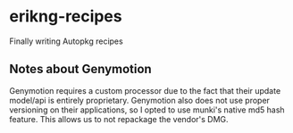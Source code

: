 # erikng-recipes
Finally writing Autopkg recipes

## Notes about Genymotion
Genymotion requires a custom processor due to the fact that their update model/api is entirely proprietary. Genymotion also does not use proper versioning on their applications, so I opted to use munki's native md5 hash feature. This allows us to not repackage the vendor's DMG.
